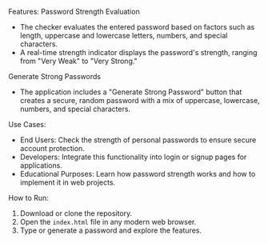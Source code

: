 Features:
Password Strength Evaluation
- The checker evaluates the entered password based on factors such as length, uppercase and lowercase letters, numbers, and special characters.  
- A real-time strength indicator displays the password's strength, ranging from "Very Weak" to "Very Strong."  

Generate Strong Passwords  
- The application includes a "Generate Strong Password" button that creates a secure, random password with a mix of uppercase, lowercase, numbers, and special characters.  

Use Cases:
- End Users: Check the strength of personal passwords to ensure secure account protection.  
- Developers: Integrate this functionality into login or signup pages for applications.  
- Educational Purposes: Learn how password strength works and how to implement it in web projects.

How to Run:
1. Download or clone the repository.  
2. Open the `index.html` file in any modern web browser.  
3. Type or generate a password and explore the features.
